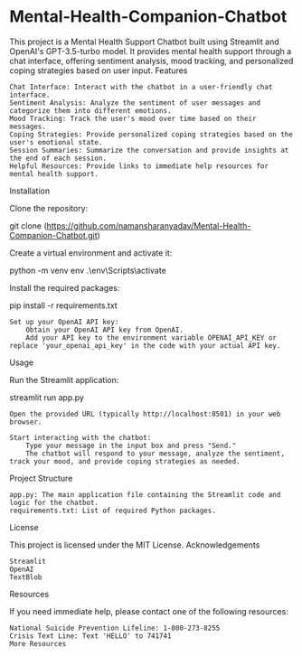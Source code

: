# Mental-Health-Companion-Chatbot
This project is a Mental Health Support Chatbot built using Streamlit and OpenAI's GPT-3.5-turbo model. It provides mental health support through a chat interface, offering sentiment analysis, mood tracking, and personalized coping strategies based on user input.
Features

    Chat Interface: Interact with the chatbot in a user-friendly chat interface.
    Sentiment Analysis: Analyze the sentiment of user messages and categorize them into different emotions.
    Mood Tracking: Track the user's mood over time based on their messages.
    Coping Strategies: Provide personalized coping strategies based on the user's emotional state.
    Session Summaries: Summarize the conversation and provide insights at the end of each session.
    Helpful Resources: Provide links to immediate help resources for mental health support.

Installation

Clone the repository:

git clone (https://github.com/namansharanyadav/Mental-Health-Companion-Chatbot.git)


Create a virtual environment and activate it:

python -m venv env
.\env\Scripts\activate

Install the required packages:

pip install -r requirements.txt

    Set up your OpenAI API key:
        Obtain your OpenAI API key from OpenAI.
        Add your API key to the environment variable OPENAI_API_KEY or replace 'your_openai_api_key' in the code with your actual API key.

Usage

Run the Streamlit application:

streamlit run app.py

    Open the provided URL (typically http://localhost:8501) in your web browser.

    Start interacting with the chatbot:
        Type your message in the input box and press "Send."
        The chatbot will respond to your message, analyze the sentiment, track your mood, and provide coping strategies as needed.

Project Structure

    app.py: The main application file containing the Streamlit code and logic for the chatbot.
    requirements.txt: List of required Python packages.

License

This project is licensed under the MIT License.
Acknowledgements

    Streamlit
    OpenAI
    TextBlob

Resources

If you need immediate help, please contact one of the following resources:

    National Suicide Prevention Lifeline: 1-800-273-8255
    Crisis Text Line: Text 'HELLO' to 741741
    More Resources
